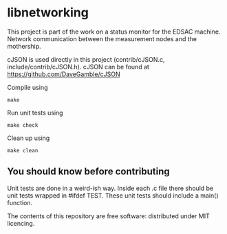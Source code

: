# libnetworking
This project is part of the work on a status monitor for the EDSAC machine. Network communication between the measurement nodes and the mothership.

cJSON is used directly in this project (contrib/cJSON.c, include/contrib/cJSON.h). cJSON can be found at https://github.com/DaveGamble/cJSON

Compile using
```
make
```

Run unit tests using
```
make check
```

Clean up using
```
make clean
```

## You should know before contributing
Unit tests are done in a weird-ish way. Inside each .c file there should be unit tests wrapped in #ifdef TEST. These unit tests should include a main() function.

The contents of this repository are free software: distributed under MIT licencing.